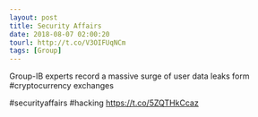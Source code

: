 ```yaml
---
layout: post
title: Security Affairs
date: 2018-08-07 02:00:20
tourl: http://t.co/V3OIFUqNCm
tags: [Group]
---
```

Group-IB experts record a massive surge of user data leaks form #cryptocurrency exchanges

#securityaffairs #hacking https://t.co/5ZQTHkCcaz